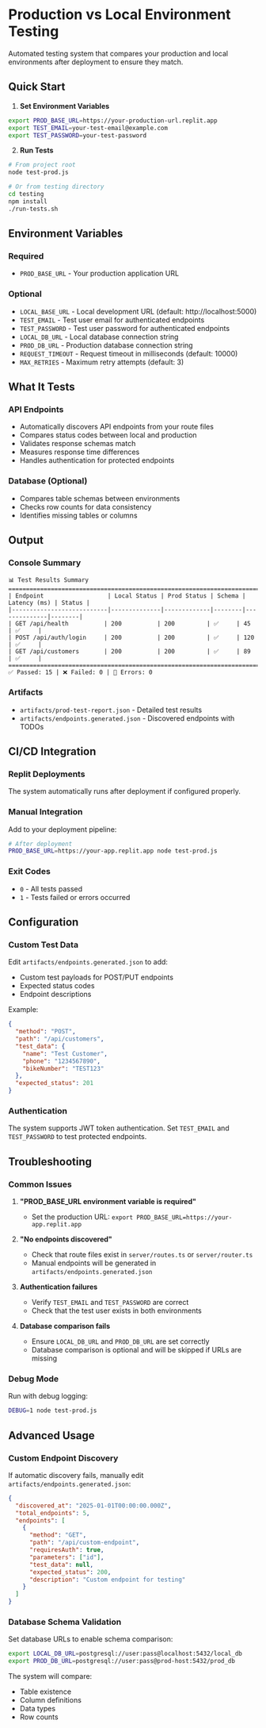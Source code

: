 # Production vs Local Environment Testing

Automated testing system that compares your production and local environments after deployment to ensure they match.

## Quick Start

1. **Set Environment Variables**
```bash
export PROD_BASE_URL=https://your-production-url.replit.app
export TEST_EMAIL=your-test-email@example.com
export TEST_PASSWORD=your-test-password
```

2. **Run Tests**
```bash
# From project root
node test-prod.js

# Or from testing directory
cd testing
npm install
./run-tests.sh
```

## Environment Variables

### Required
- `PROD_BASE_URL` - Your production application URL

### Optional
- `LOCAL_BASE_URL` - Local development URL (default: http://localhost:5000)
- `TEST_EMAIL` - Test user email for authenticated endpoints
- `TEST_PASSWORD` - Test user password for authenticated endpoints
- `LOCAL_DB_URL` - Local database connection string
- `PROD_DB_URL` - Production database connection string
- `REQUEST_TIMEOUT` - Request timeout in milliseconds (default: 10000)
- `MAX_RETRIES` - Maximum retry attempts (default: 3)

## What It Tests

### API Endpoints
- Automatically discovers API endpoints from your route files
- Compares status codes between local and production
- Validates response schemas match
- Measures response time differences
- Handles authentication for protected endpoints

### Database (Optional)
- Compares table schemas between environments
- Checks row counts for data consistency
- Identifies missing tables or columns

## Output

### Console Summary
```
📊 Test Results Summary
================================================================================
| Endpoint                  | Local Status | Prod Status | Schema | Latency (ms) | Status |
|---------------------------|--------------|-------------|--------|--------------|--------|
| GET /api/health          | 200          | 200         | ✅     | 45           | ✅     |
| POST /api/auth/login     | 200          | 200         | ✅     | 120          | ✅     |
| GET /api/customers       | 200          | 200         | ✅     | 89           | ✅     |
================================================================================
✅ Passed: 15 | ❌ Failed: 0 | 🚫 Errors: 0
```

### Artifacts
- `artifacts/prod-test-report.json` - Detailed test results
- `artifacts/endpoints.generated.json` - Discovered endpoints with TODOs

## CI/CD Integration

### Replit Deployments
The system automatically runs after deployment if configured properly.

### Manual Integration
Add to your deployment pipeline:
```bash
# After deployment
PROD_BASE_URL=https://your-app.replit.app node test-prod.js
```

### Exit Codes
- `0` - All tests passed
- `1` - Tests failed or errors occurred

## Configuration

### Custom Test Data
Edit `artifacts/endpoints.generated.json` to add:
- Custom test payloads for POST/PUT endpoints
- Expected status codes
- Endpoint descriptions

Example:
```json
{
  "method": "POST",
  "path": "/api/customers",
  "test_data": {
    "name": "Test Customer",
    "phone": "1234567890",
    "bikeNumber": "TEST123"
  },
  "expected_status": 201
}
```

### Authentication
The system supports JWT token authentication. Set `TEST_EMAIL` and `TEST_PASSWORD` to test protected endpoints.

## Troubleshooting

### Common Issues

1. **"PROD_BASE_URL environment variable is required"**
   - Set the production URL: `export PROD_BASE_URL=https://your-app.replit.app`

2. **"No endpoints discovered"**
   - Check that route files exist in `server/routes.ts` or `server/router.ts`
   - Manual endpoints will be generated in `artifacts/endpoints.generated.json`

3. **Authentication failures**
   - Verify `TEST_EMAIL` and `TEST_PASSWORD` are correct
   - Check that the test user exists in both environments

4. **Database comparison fails**
   - Ensure `LOCAL_DB_URL` and `PROD_DB_URL` are set correctly
   - Database comparison is optional and will be skipped if URLs are missing

### Debug Mode
Run with debug logging:
```bash
DEBUG=1 node test-prod.js
```

## Advanced Usage

### Custom Endpoint Discovery
If automatic discovery fails, manually edit `artifacts/endpoints.generated.json`:

```json
{
  "discovered_at": "2025-01-01T00:00:00.000Z",
  "total_endpoints": 5,
  "endpoints": [
    {
      "method": "GET",
      "path": "/api/custom-endpoint",
      "requiresAuth": true,
      "parameters": ["id"],
      "test_data": null,
      "expected_status": 200,
      "description": "Custom endpoint for testing"
    }
  ]
}
```

### Database Schema Validation
Set database URLs to enable schema comparison:
```bash
export LOCAL_DB_URL=postgresql://user:pass@localhost:5432/local_db
export PROD_DB_URL=postgresql://user:pass@prod-host:5432/prod_db
```

The system will compare:
- Table existence
- Column definitions
- Data types
- Row counts